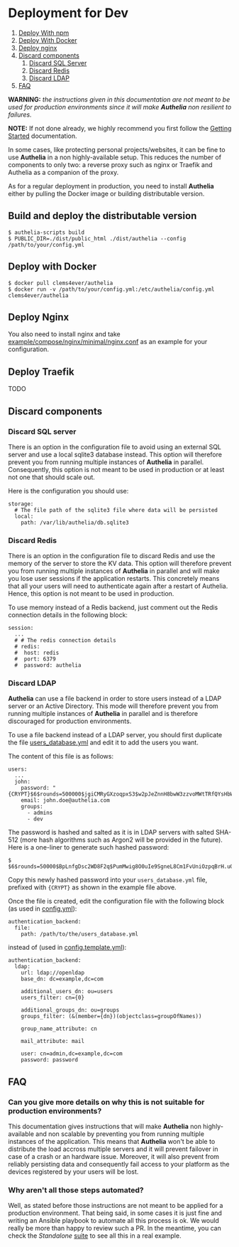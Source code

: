 # Deployment for Dev

1. [Deploy With npm](#deploy-with-npm)
2. [Deploy With Docker](#deploy-with-docker)
3. [Deploy nginx](#deploy-nginx)
4. [Discard components](#discard-components)
    1. [Discard SQL Server](#discard-sql-server)
    2. [Discard Redis](#discard-redis)
    3. [Discard LDAP](#discard-ldap)
5. [FAQ](#faq)

**WARNING:** *the instructions given in this documentation are not meant
to be used for production environments since it will make **Authelia**
non resilient to failures.*

**NOTE:** If not done already, we highly recommend you first follow the
[Getting Started] documentation.

In some cases, like protecting personal projects/websites, it can be fine
to use **Authelia** in a non highly-available setup. This reduces the number
of components to only two: a reverse proxy such as nginx or Traefik and
Authelia as a companion of the proxy.

As for a regular deployment in production, you need to install **Authelia**
either by pulling the Docker image or building distributable version.

## Build and deploy the distributable version

    $ authelia-scripts build
    $ PUBLIC_DIR=./dist/public_html ./dist/authelia --config /path/to/your/config.yml

## Deploy with Docker

    $ docker pull clems4ever/authelia
    $ docker run -v /path/to/your/config.yml:/etc/authelia/config.yml clems4ever/authelia

## Deploy Nginx

You also need to install nginx and take
[example/compose/nginx/minimal/nginx.conf](./example/compose/nginx/minimal/nginx.conf)
as an example for your configuration.

## Deploy Traefik

TODO

## Discard components

### Discard SQL server

There is an option in the configuration file to avoid using an external
SQL server and use a local sqlite3 database instead. This option will
therefore prevent you from running multiple instances of **Authelia**
in parallel.
Consequently, this option is not meant to be used in production or at
least not one that should scale out.

Here is the configuration you should use:

    storage:
      # The file path of the sqlite3 file where data will be persisted
      local:
        path: /var/lib/authelia/db.sqlite3

### Discard Redis

There is an option in the configuration file to discard Redis and use the
memory of the server to store the KV data. This option will therefore
prevent you from running multiple instances of **Authelia** in parallel and
will make you lose user sessions if the application restarts. This
concretely means that all your users will need to authenticate again after
a restart of Authelia. Hence, this option is not meant to be used in production.

To use memory instead of a Redis backend, just comment out the Redis
connection details in the following block:

    session:
      ...      
      # # The redis connection details
      # redis:
      #  host: redis
      #  port: 6379
      #  password: authelia

### Discard LDAP

**Authelia** can use a file backend in order to store users instead of a
LDAP server or an Active Directory. This mode will therefore prevent you
from running multiple instances of **Authelia** in parallel and is therefore
discouraged for production environments.

To use a file backend instead of a LDAP server, you should first duplicate
the file [users_database.yml](../test/suites/basic/users_database.yml) and
edit it to add the users you want.

The content of this file is as follows:

    users:
      ...
      john:
        password: "{CRYPT}$6$rounds=500000$jgiCMRyGXzoqpxS3$w2pJeZnnH8bwW3zzvoMWtTRfQYsHbWbD/hquuQ5vUeIyl9gdwBIt6RWk2S6afBA0DPakbeWgD/4SZPiS0hYtU/"
        email: john.doe@authelia.com
        groups:
          - admins
          - dev

The password is hashed and salted as it is in LDAP servers with salted SHA-512
(more hash algorithms such as Argon2 will be provided in the future).
Here is a one-liner to generate such hashed password:

    $ 
    $6$rounds=50000$BpLnfgDsc2WD8F2q$PumMwig8O0uIe9SgneL8Cm1FvUniOzpqBrH.uQE3aZR4K1dHsQldu5gEjJZsXcO./v3itfz6CXTDTJgeh5e8t.

Copy this newly hashed password into your `users_database.yml` file, prefixed with
`{CRYPT}` as shown in the example file above.

Once the file is created, edit the configuration file with the following
block (as used in [config.yml](../test/suites/basic/config.yml)):

    authentication_backend:
      file:
        path: /path/to/the/users_database.yml

instead of (used in [config.template.yml](../config.template.yml)):

    authentication_backend:
      ldap:
        url: ldap://openldap
        base_dn: dc=example,dc=com

        additional_users_dn: ou=users
        users_filter: cn={0}

        additional_groups_dn: ou=groups
        groups_filter: (&(member={dn})(objectclass=groupOfNames))

        group_name_attribute: cn

        mail_attribute: mail

        user: cn=admin,dc=example,dc=com
        password: password

## FAQ

### Can you give more details on why this is not suitable for production environments?

This documentation gives instructions that will make **Authelia** non
highly-available and non scalable by preventing you from running multiple
instances of the application.
This means that **Authelia** won't be able to distribute the
load accross multiple servers and it will prevent failover in case of a
crash or an hardware issue. Moreover, it will also prevent from reliably
persisting data and consequently fail access to your platform as the devices
registered by your users will be lost.

### Why aren't all those steps automated?

Well, as stated before those instructions are not meant to be applied for
a production environment. That being said, in some cases it is just fine and
writing an Ansible playbook to automate all this process is ok.
We would really be more than happy to review such a PR.
In the meantime, you can check the *Standalone* [suite](./suites.md) to see all this
in a real example.

[Getting Started]: ./getting-started.md
